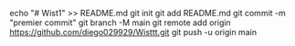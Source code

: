 echo "# Wist1" >> README.md 
git init 
git add README.md 
git commit -m "premier commit" 
git branch -M main 
git remote add origin https://github.com/diego029929/Wisttt.git
 git push -u origin main
